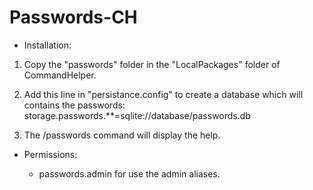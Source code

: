 Passwords-CH
============


 - Installation:

1. Copy the "passwords" folder in the "LocalPackages" folder of CommandHelper.

2. Add this line in "persistance.config" to create a database which will contains the passwords: storage.passwords.**=sqlite://database/passwords.db

3. The /passwords command will display the help.


 - Permissions:

   - passwords.admin for use the admin aliases.
